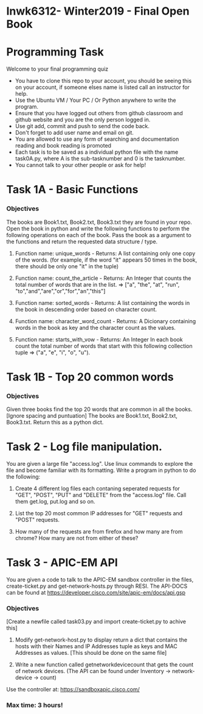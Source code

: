 # Inwk6312- Winter2019 - Final Open Book 

# Programming Task 

Welcome to your final programming quiz

  - You have to clone this repo to your account, you should be seeing this on your account, if someone elses name is listed call an instructor for help.
  - Use the Ubuntu VM / Your PC / Or Python anywhere to write the program.
  - Ensure that you have logged out others from github classroom and github website and you are the only person logged in.
  - Use git add, commit and push to send the code back. 
  - Don't forget to add user name and email on git. 
  - You are allowed to use any form of searching and documentation reading and book reading is promoted
  - Each task is to be saved as a individual python file with the name task0A.py, where A is the sub-tasknumber and 0 is the tasknumber.
  - You cannot talk to your other people or ask for help!


# Task 1A - Basic Functions

### Objectives

The books are Book1.txt, Book2.txt, Book3.txt they are found in your repo.
Open the book in python and write the following functions to perform the following operations on each of the book. Pass the book as a argument to the functions and return the requested data structure / type.
  
1. Function name: unique_words - Returns: A list containing only one copy of the words. (for example, if the word "it" appears 50 times in the book, there should be only one "it" in the tuple)

2. Function name: count_the_article - Returns: An Integer that counts the total number of words that are in the list. => ["a", "the", "at", "run", "to","and","are","or","for","an","this"]

3. Function name: sorted_words - Returns: A list containing the words in the book in descending order based on character count.

4. Function name: character_word_count - Returns: A Dicionary containing words in the book as key and the character count as the values. 

5. Function name: starts_with_vow - Returns: An Integer In each book count the total number of words that start with this following collection tuple =>  ("a", "e", "i", "o", "u").

# Task 1B - Top 20 common words 

### Objectives

Given three books find the top 20 words that are common in all the books. [Ignore spacing and puntuation]
The books are Book1.txt, Book2.txt, Book3.txt.
Return this as a python dict. 


# Task 2 - Log file manipulation. 

You are given a large file "access.log". Use linux commands to explore the file and become familiar with its formatting. 
Write a program in python to do the following:

1. Create 4 different log files each contaning seperated requests for "GET", "POST", "PUT" and "DELETE" from the "access.log" file. Call them get.log, put.log and so on. 

2. List the top 20 most common IP addresses for "GET" requests and "POST" requests. 

3. How many of the requests are from firefox and how many are from chrome? How many are not from either of these?



# Task 3 - APIC-EM API
You are given a code to talk to the APIC-EM sandbox controller in the files, create-ticket.py and get-network-hosts.py through RESI. 
The API-DOCS can be found at https://developer.cisco.com/site/apic-em/docs/api.gsp

### Objectives
[Create a newfile called task03.py and import create-ticket.py to achive this]

1. Modify get-network-host.py to display return a dict that contains the hosts with their Names and IP Addresses tuple as keys and MAC Addresses as values. [This should be done on the same file]

2. Write a new function called getnetworkdevicecount that gets the count of network devices. (The API can be found under Inventory -> network-device -> count)


Use the controller at: https://sandboxapic.cisco.com/

### Max time: 3 hours!

